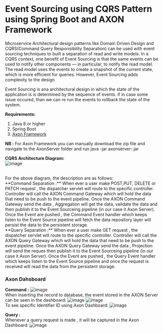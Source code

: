 # Event Sourcing using CQRS Pattern using Spring Boot and AXON Framework
  Microservice Architectural design patterns like Domain Driven Design and CQRS(Command Query Responsibility Separation) can be used with event sourcing techniques to built a separation of read and write models.
  In a CQRS context, one benefit of Event Sourcing is that the same events can be used to notify other components — in particular, to notify the read model. The read model uses the events to create a snapshot of the current state, which is more efficient for queries. However, Event Sourcing adds complexity to the design
  
 Event Sourcing is ana architectural design in which the state of the application is is determined by the sequence of events. if in case some issue occured, than we can re run the events to rollback the state of the system.
 
 **Requirements:**
 1. Java 8 or higher
 2. Spring Boot
 3. [Axon Framework](https://axoniq.io/)
 
**NB :** For Axon Framework you can manually download the zip file and navigate to the AxonServer folder and run java -jar axonserver-<version>.jar
  
**CQRS Architecture Diagram:**
<br/>
![image](https://user-images.githubusercontent.com/861835/144732982-72f89818-0ff1-4ce6-a92b-ac01e0afc5b0.png)
  
<br />
For the  above diagram, the description are as follows:
<br/>
**Command Separation :** When ever a user make POST,PUT, DELETE or PATCH request , the dispatcher servlet will route to the specific controller. Controller will call the AXON Command Gateway which will hold the data that need to be push to the event pipeline. Once the AXON Command Gateway send the data , Aggregation will get the data, validate the data and then publish it to the Event Sourceing pipeline (in our case it Axon Server). Once the Event are pushed , the Command Event handler which keeps listen to the Event Source pipeline will fetch the data repository layer will persist the data to the persistent storage.
<br/>
**Query Separation :**  When ever a user make GET request , the dispatcher servlet will route to the specific controller. Controller will call the AXON Query Gateway which will hold the data that need to be push to the event pipeline. Once the AXON Query Gateway send the data , Projection will send the reques then publish it to the Event Sourceing pipeline (in our case it Axon Server). Once the Event are pushed , the Query Event handler which keeps listen to the Event Source pipeline and once the request is received will read the data from the persistent storage.
  
 ### Axon Dahsboard
  **Command :**
  ![image](https://user-images.githubusercontent.com/861835/144734579-21674b9c-404b-434a-b417-e569504a7286.png)
<br/>
   When inserting the record to database, the event stored in the AXON Server can be seen in the dashboard:
  ![image](https://user-images.githubusercontent.com/861835/144734620-44734434-54ee-4e07-914f-3b0fa5035dba.png)
  ![image](https://user-images.githubusercontent.com/861835/144734631-03b8394e-1e2f-4846-8c37-9d83833da9f6.png)
  <br/> 
  To see specific Identifier ID using Axon Dashboard:
  ![image](https://user-images.githubusercontent.com/861835/144734647-e050dd88-d26e-4649-8f22-81119eec71d0.png)

**Query :**
  <br/>
  Whenever a query request is made , it will be captured in the Axon Dashboard:
  ![image](https://user-images.githubusercontent.com/861835/144734710-b7625085-6a14-4c06-8db0-e6c1a03e2f43.png)


  
